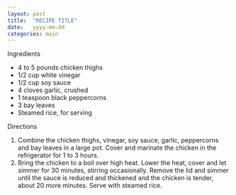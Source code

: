 ```yaml
---
layout: post
title:  "RECIPE TITLE"
date:   yyyy-mm-dd 
categories: main
---
```


Ingredients
- 4 to 5 pounds chicken thighs
- 1/2 cup white vinegar
- 1/2 cup soy sauce
- 4 cloves garlic, crushed
- 1 teaspoon black peppercorns
- 3 bay leaves
- Steamed rice, for serving

Directions
1. Combine the chicken thighs, vinegar, soy sauce, garlic, peppercorns and bay leaves in a large pot. Cover and marinate the chicken in the refrigerator for 1 to 3 hours.
1. Bring the chicken to a boil over high heat. Lower the heat, cover and let simmer for 30 minutes, stirring occasionally. Remove the lid and simmer until the sauce is reduced and thickened and the chicken is tender, about 20 more minutes. Serve with steamed rice.

